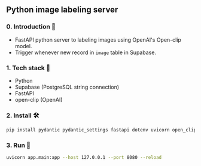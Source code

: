 ## Python image labeling server

### 0. Introduction 📜
- FastAPI python server to labeling images using OpenAI's Open-clip model.
- Trigger whenever new record in ```image``` table in Supabase.

### 1. Tech stack 🚀
- Python
- Supabase (PostgreSQL string connection)
- FastAPI
- open-clip (OpenAI)

### 2. Install 🛠️
```bash
pip install pydantic pydantic_settings fastapi dotenv uvicorn open_clip_torch redis supabase psycopg2
```

### 3. Run 🚀
```bash
uvicorn app.main:app --host 127.0.0.1 --port 8080 --reload
```
